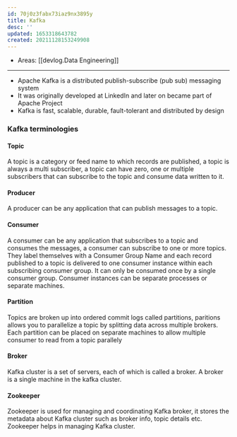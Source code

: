 ```yaml
---
id: 70j0z3fabx73iaz9nx3895y
title: Kafka
desc: ''
updated: 1653318643782
created: 20211128153249908
---
```


- Areas: [[devlog.Data Engineering]]

---

- Apache Kafka is a distributed publish-subscribe (pub sub) messaging system
- It was originally developed at LinkedIn and later on became part of Apache Project
- Kafka is fast, scalable, durable, fault-tolerant and distributed by design

### Kafka terminologies

#### Topic

A topic is a category or feed name to which records are published, a topic is always a multi subscriber, a topic can have zero, one or multiple subscribers that can subscribe to the topic and consume data written to it.

#### Producer

A producer can be any application that can publish messages to a topic.

#### Consumer

A consumer can be any application that subscribes to a topic and consumes the messages, a consumer can subscribe to one or more topics. They label themselves with a Consumer Group Name and each record published to a topic is delivered to one consumer instance within each subscribing consumer group. It can only be consumed once by a single consumer group. Consumer instances can be separate processes or separate machines.

#### Partition

Topics are broken up into ordered commit logs called partitions, paritions allows you to parallelize a topic by splitting data across multiple brokers. Each partition can be placed on separate machines to allow multiple consumer to read from a topic parallely

#### Broker

Kafka cluster is a set of servers, each of which is called a broker. A broker is a single machine in the kafka cluster.

#### Zookeeper

Zookeeper is used for managing and coordinating Kafka broker, it stores the metadata about Kafka cluster such as broker info, topic details etc. Zookeeper helps in managing Kafka cluster.

